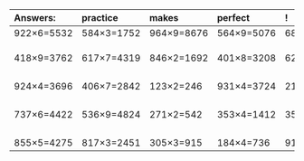 | Answers: | practice | makes | perfect | ! |
| :--- | :--- | :--- | :--- | :--- |
| 922×6=5532 | 584×3=1752 | 964×9=8676 | 564×9=5076 | 683×2=1366 | 
|   |   |   |   |   | 
|   |   |   |   |   | 
|   |   |   |   |   | 
| 418×9=3762 | 617×7=4319 | 846×2=1692 | 401×8=3208 | 623×9=5607 | 
|   |   |   |   |   | 
|   |   |   |   |   | 
|   |   |   |   |   | 
|   |   |   |   |   | 
| 924×4=3696 | 406×7=2842 | 123×2=246 | 931×4=3724 | 211×7=1477 | 
|   |   |   |   |   | 
|   |   |   |   |   | 
|   |   |   |   |   | 
|   |   |   |   |   | 
| 737×6=4422 | 536×9=4824 | 271×2=542 | 353×4=1412 | 356×7=2492 | 
|   |   |   |   |   | 
|   |   |   |   |   | 
|   |   |   |   |   | 
|   |   |   |   |   | 
| 855×5=4275 | 817×3=2451 | 305×3=915 | 184×4=736 | 911×8=7288 | 
